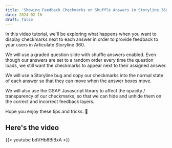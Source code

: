 ```yaml
---
title: 'Showing Feedback Checkmarks on Shuffle Answers in Storyline 360'
date: 2024-02-16
draft: false
---
```


In this video tutorial, we'll be exploring what happens when you want to display checkmarks next to each answer in order to provide feedback to your users in Articulate Storyline 360.

We will use a graded question slide with shuffle answers enabled. Even though our answers are set to a random order every time the question loads, we still want the checkmarks to appear next to their assigned answer.

We will use a Storyline bug and copy our checkmarks into the normal state of each answer so that they can move when the answer boxes move.

We will also use the GSAP Javascript library to affect the opacity / transparency of our checkmarks, so that we can hide and unhide them on the correct and incorrect feedback layers.

Hope you enjoy these tips and tricks. 🙂

## Here's the video
{{< youtube bdVHb8BiBxA >}}